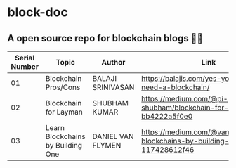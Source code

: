 # block-doc
## A open source repo for blockchain blogs 🚀🚀


| Serial Number | Topic | Author | Link |
| --- |---| --- | --- |
| 01 | Blockchain Pros/Cons | BALAJI SRINIVASAN | https://balajis.com/yes-you-may-need-a-blockchain/ 
| 02 | Blockchain for Layman | SHUBHAM KUMAR | https://medium.com/@pi-shubham/blockchain-for-layman-bb4222a5f0e0
| 03 | Learn Blockchains by Building One | DANIEL VAN FLYMEN | https://medium.com/@vanflymen/learn-blockchains-by-building-one-117428612f46
